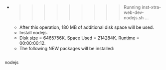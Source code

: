 * >>>>>>>>> Running inst-xtra-web-dev-nodejs.sh ...
  * After this operation, 180 MB of additional disk space will be used.
  * Install nodejs.
  * Disk size = 6465756K. Space Used = 214284K. Runtime = 00:00:00:12.
  * The following NEW packages will be installed:
  ```bash
nodejs
  ```
